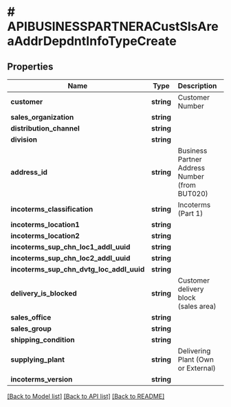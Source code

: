 # # APIBUSINESSPARTNERACustSlsAreaAddrDepdntInfoTypeCreate

## Properties

Name | Type | Description | Notes
------------ | ------------- | ------------- | -------------
**customer** | **string** | Customer Number |
**sales_organization** | **string** |  |
**distribution_channel** | **string** |  |
**division** | **string** |  |
**address_id** | **string** | Business Partner Address Number (from BUT020) |
**incoterms_classification** | **string** | Incoterms (Part 1) | [optional]
**incoterms_location1** | **string** |  | [optional]
**incoterms_location2** | **string** |  | [optional]
**incoterms_sup_chn_loc1_addl_uuid** | **string** |  | [optional]
**incoterms_sup_chn_loc2_addl_uuid** | **string** |  | [optional]
**incoterms_sup_chn_dvtg_loc_addl_uuid** | **string** |  | [optional]
**delivery_is_blocked** | **string** | Customer delivery block (sales area) | [optional]
**sales_office** | **string** |  | [optional]
**sales_group** | **string** |  | [optional]
**shipping_condition** | **string** |  | [optional]
**supplying_plant** | **string** | Delivering Plant (Own or External) | [optional]
**incoterms_version** | **string** |  | [optional]

[[Back to Model list]](../../README.md#models) [[Back to API list]](../../README.md#endpoints) [[Back to README]](../../README.md)
